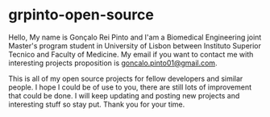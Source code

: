 # grpinto-open-source

Hello, My name is Gonçalo Rei Pinto and I'am a Biomedical Engineering joint Master's program student
in University of Lisbon between Instituto Superior Tecnico and Faculty of Medicine.
My email if you want to contact me with interesting projects proposition is goncalo.pinto01@gmail.com. 

This is all of my open source projects for fellow developers and similar people. 
I hope I could be of use to you, there are still lots of improvement that could be done.
I will keep updating and posting new projects and interesting stuff so stay put. Thank you for your time.



